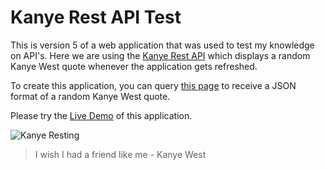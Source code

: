 # Kanye Rest API Test

This is version 5 of a web application that was used to test my knowledge on API's. Here we are using the [Kanye Rest API](https://kanye.rest/) which displays a random Kanye West quote whenever the application gets refreshed.

To create this application, you can query [this page](https://api.kanye.rest/) to receive a JSON format of a random Kanye West quote.

Please try the [Live Demo](https://ken-yokohama.github.io/react-app-test/) of this application.

![Kanye Resting](https://img-9gag-fun.9cache.com/photo/amLOq6V_460s.jpg)

> I wish I had a friend like me
> \- Kanye West
